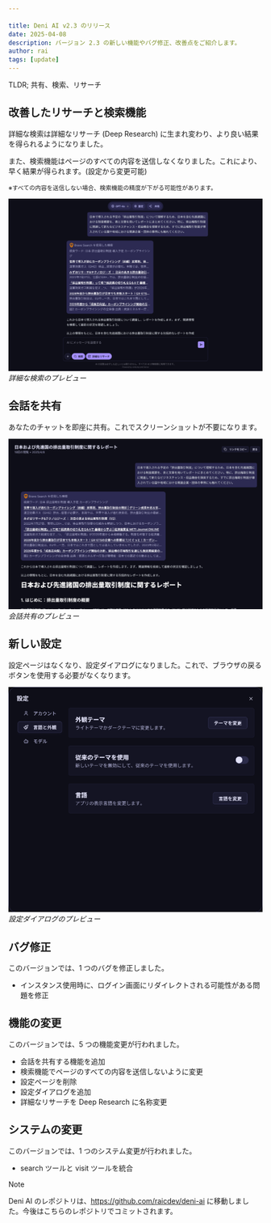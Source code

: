 ```yaml
---

title: Deni AI v2.3 のリリース
date: 2025-04-08
description: バージョン 2.3 の新しい機能やバグ修正、改善点をご紹介します。
author: rai
tags: [update]
---
```


TLDR; 共有、検索、リサーチ

## 改善したリサーチと検索機能

詳細な検索は詳細なリサーチ (Deep Research) に生まれ変わり、より良い結果を得られるようになりました。

また、検索機能はページのすべての内容を送信しなくなりました。これにより、早く結果が得られます。(設定から変更可能)

<small>※すべての内容を送信しない場合、検索機能の精度が下がる可能性があります。</small>

![詳細な検索のプレビュー](deep-research.png)
_詳細な検索のプレビュー_

## 会話を共有

あなたのチャットを即座に共有。これでスクリーンショットが不要になります。

![会話共有のプレビュー](share-conversation.png)<br />
_会話共有のプレビュー_

## 新しい設定

設定ページはなくなり、設定ダイアログになりました。これで、ブラウザの戻るボタンを使用する必要がなくなります。

![設定ダイアログのプレビュー](settings-dialog.png)<br />
_設定ダイアログのプレビュー_

## バグ修正

このバージョンでは、1 つのバグを修正しました。

- インスタンス使用時に、ログイン画面にリダイレクトされる可能性がある問題を修正

## 機能の変更

このバージョンでは、5 つの機能変更が行われました。

- 会話を共有する機能を追加
- 検索機能でページのすべての内容を送信しないように変更
- 設定ページを削除
- 設定ダイアログを追加
- 詳細なリサーチを Deep Research に名称変更

## システムの変更

このバージョンでは、1 つのシステム変更が行われました。

- search ツールと visit ツールを統合

> [!NOTE]
> Deni AI のレポジトリは、https://github.com/raicdev/deni-ai に移動しました。今後はこちらのレポジトリでコミットされます。

